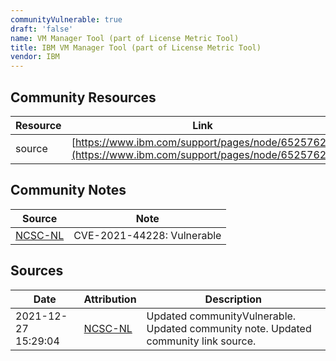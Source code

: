 ```yaml
---
communityVulnerable: true
draft: 'false'
name: VM Manager Tool (part of License Metric Tool)
title: IBM VM Manager Tool (part of License Metric Tool)
vendor: IBM
---
```



## Community Resources
| Resource | Link |
| --- | --- |
| source | [https://www.ibm.com/support/pages/node/6525762/](https://www.ibm.com/support/pages/node/6525762/) |

## Community Notes
| Source | Note |
| --- | --- |
| [NCSC-NL](https://github.com/NCSC-NL/log4shell/blob/main/software/README.md) | CVE-2021-44228: Vulnerable </ul> |

## Sources
| Date | Attribution | Description |
| --- | --- | --- |
| 2021-12-27 15:29:04 | [NCSC-NL](https://github.com/NCSC-NL/log4shell/blob/main/software/README.md) | Updated communityVulnerable. Updated community note. Updated community link source.  |
